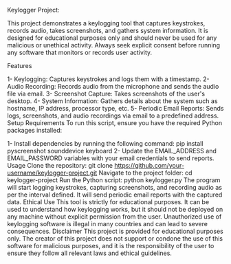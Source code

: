 Keylogger Project: 

This project demonstrates a keylogging tool that captures keystrokes, records audio, takes screenshots, and gathers system information. It is designed for educational purposes only and should never be used for any malicious or unethical activity. Always seek explicit consent before running any software that monitors or records user activity.

Features

  1- Keylogging: Captures keystrokes and logs them with a timestamp.
  2- Audio Recording: Records audio from the microphone and sends the audio file via email.
  3- Screenshot Capture: Takes screenshots of the user's desktop.
  4- System Information: Gathers details about the system such as hostname, IP address, processor type, etc.
  5- Periodic Email Reports: Sends logs, screenshots, and audio recordings via email to a predefined address.
Setup
Requirements
To run this script, ensure you have the required Python packages installed:

1- Install dependencies by running the following command:
pip install pyscreenshot sounddevice keyboard
2- Update the EMAIL_ADDRESS and EMAIL_PASSWORD variables with your email credentials to send reports.
Usage
Clone the repository:
git clone https://github.com/your-username/keylogger-project.git
Navigate to the project folder:
cd keylogger-project
Run the Python script:
python keylogger.py
The program will start logging keystrokes, capturing screenshots, and recording audio as per the interval defined. It will send periodic email reports with the captured data.
Ethical Use
This tool is strictly for educational purposes. It can be used to understand how keylogging works, but it should not be deployed on any machine without explicit permission from the user. Unauthorized use of keylogging software is illegal in many countries and can lead to severe consequences.
Disclaimer
This project is provided for educational purposes only. The creator of this project does not support or condone the use of this software for malicious purposes, and it is the responsibility of the user to ensure they follow all relevant laws and ethical guidelines.
